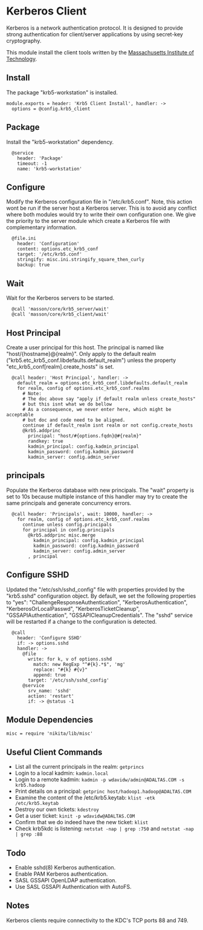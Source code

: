 
# Kerberos Client

Kerberos is a network authentication protocol. It is designed 
to provide strong authentication for client/server applications 
by using secret-key cryptography.

This module install the client tools written by the [Massachusetts 
Institute of Technology](http://web.mit.edu).

## Install

The package "krb5-workstation" is installed.

    module.exports = header: 'Krb5 Client Install', handler: ->
      options = @config.krb5_client

## Package

Install the "krb5-workstation" dependency.

      @service
        header: 'Package'
        timeout: -1
        name: 'krb5-workstation'

## Configure

Modify the Kerberos configuration file in "/etc/krb5.conf". Note, 
this action wont be run if the server host a Kerberos server. 
This is to avoid any conflict where both modules would try to write 
their own configuration one. We give the priority to the server module 
which create a Kerberos file with complementary information.

      @file.ini
        header: 'Configuration'
        content: options.etc_krb5_conf
        target: '/etc/krb5.conf'
        stringify: misc.ini.stringify_square_then_curly
        backup: true

## Wait

Wait for the Kerberos servers to be started.

      @call 'masson/core/krb5_server/wait'
      @call 'masson/core/krb5_client/wait'

## Host Principal

Create a user principal for this host. The principal is named like 
"host/{hostname}@{realm}". Only apply to the default realm 
("krb5.etc\_krb5\_conf.libdefaults.default_realm") unless the property
"etc_krb5_conf[realm].create\_hosts" is set.

      @call header: 'Host Principal', handler: ->
        default_realm = options.etc_krb5_conf.libdefaults.default_realm
        for realm, config of options.etc_krb5_conf.realms
          # Note:
          # The doc above say "apply if default realm unless create_hosts"
          # but this isnt what we do bellow
          # As a consequence, we never enter here, which might be acceptable
          # but doc and code need to be aligned.
          continue if default_realm isnt realm or not config.create_hosts
          @krb5.addprinc
            principal: "host/#{options.fqdn}@#{realm}"
            randkey: true
            kadmin_principal: config.kadmin_principal
            kadmin_password: config.kadmin_password
            kadmin_server: config.admin_server

## principals

Populate the Kerberos database with new principals. The "wait" property is
set to 10s because multiple instance of this handler may try to create the same
principals and generate concurrency errors.

      @call header: 'Principals', wait: 10000, handler: ->
        for realm, config of options.etc_krb5_conf.realms
          continue unless config.principals
          for principal in config.principals
            @krb5.addprinc misc.merge
              kadmin_principal: config.kadmin_principal
              kadmin_password: config.kadmin_password
              kadmin_server: config.admin_server
            , principal

## Configure SSHD

Updated the "/etc/ssh/sshd\_config" file with properties provided by the "krb5.sshd"
configuration object. By default, we set the following properties to "yes": "ChallengeResponseAuthentication",
"KerberosAuthentication", "KerberosOrLocalPasswd", "KerberosTicketCleanup", "GSSAPIAuthentication",
"GSSAPICleanupCredentials". The "sshd" service will be restarted if a change to the configuration is detected.

      @call
        header: 'Configure SSHD'
        if: -> options.sshd
        handler: ->
          @file
            write: for k, v of options.sshd
              match: new RegExp "^#{k}.*$", 'mg'
              replace: "#{k} #{v}"
              append: true
            target: '/etc/ssh/sshd_config'
          @service
            srv_name: 'sshd'
            action: 'restart'
            if: -> @status -1

## Module Dependencies

    misc = require 'nikita/lib/misc'

## Useful Client Commands

*   List all the current principals in the realm: `getprincs`
*   Login to a local kadmin: `kadmin.local`
*   Login to a remote kadmin: `kadmin -p wdavidw/admin@ADALTAS.COM -s krb5.hadoop`
*   Print details on a principal: `getprinc host/hadoop1.hadoop@ADALTAS.COM`
*   Examine the content of the /etc/krb5.keytab: `klist -etk /etc/krb5.keytab`
*   Destroy our own tickets: `kdestroy`
*   Get a user ticket: `kinit -p wdavidw@ADALTAS.COM`
*   Confirm that we do indeed have the new ticket: `klist`
*   Check krb5kdc is listening: `netstat -nap | grep :750` and `netstat -nap | grep :88`

## Todo

*   Enable sshd(8) Kerberos authentication.
*   Enable PAM Kerberos authentication.
*   SASL GSSAPI OpenLDAP authentication.
*   Use SASL GSSAPI Authentication with AutoFS.

## Notes

Kerberos clients require connectivity to the KDC's TCP ports 88 and 749.
